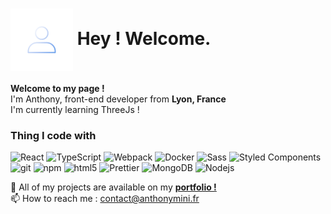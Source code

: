 <h1> <img src="./src/avatar-gradient.gif" width="100" align="center"> Hey ! Welcome. </h1>

<p> 
  <b> Welcome to my page ! </b>
  </br>
  I'm Anthony, front-end developer from <b>Lyon, France</b>
  </br>
  I'm currently learning ThreeJs ! 
  </br>
</p>
<h3>Thing I code with</h3>
<p>
  <img alt="React" src="https://img.shields.io/badge/-React-45b8d8?style=flat-square&logo=react&logoColor=white" />
  <img alt="TypeScript" src="https://img.shields.io/badge/-TypeScript-007ACC?style=flat-square&logo=typescript&logoColor=white" />
  <img alt="Webpack" src="https://img.shields.io/badge/-Webpack-8DD6F9?style=flat-square&logo=webpack&logoColor=white" />
  <img alt="Docker" src="https://img.shields.io/badge/-Docker-46a2f1?style=flat-square&logo=docker&logoColor=white" />
  <img alt="Sass" src="https://img.shields.io/badge/-Sass-CC6699?style=flat-square&logo=sass&logoColor=white" />
  <img alt="Styled Components" src="https://img.shields.io/badge/-Styled_Components-db7092?style=flat-square&logo=styled-components&logoColor=white" />
  <img alt="git" src="https://img.shields.io/badge/-Git-F05032?style=flat-square&logo=git&logoColor=white" />
  <img alt="npm" src="https://img.shields.io/badge/-NPM-CB3837?style=flat-square&logo=npm&logoColor=white" />
  <img alt="html5" src="https://img.shields.io/badge/-HTML5-E34F26?style=flat-square&logo=html5&logoColor=white" />
  <img alt="Prettier" src="https://img.shields.io/badge/-Prettier-F7B93E?style=flat-square&logo=prettier&logoColor=white" />
  <img alt="MongoDB" src="https://img.shields.io/badge/-MongoDB-13aa52?style=flat-square&logo=mongodb&logoColor=white" />
  <img alt="Nodejs" src="https://img.shields.io/badge/-Nodejs-43853d?style=flat-square&logo=Node.js&logoColor=white" />
</p>

<p>  
  🚀 All of my projects are available on my <a href="https://www.anthonymini.fr"> <strong>portfolio !</strong> </a>
  </br>
  📫 How to reach me : <a href="mailto:contact@anthonymini.fr"> contact@anthonymini.fr </a>
</p>

<!-- <p align="center"><img align="center" width="350px" height="150px" src="https://github-readme-stats.vercel.app/api/top-langs?username=anthony-mini&show_icons=true&locale=en&layout=compact" alt="anthony-mini" /> </p>



<h2 align="center"> <strong> Skills </strong> </h2>

<h3 align="center">Programming Languages :</h3>
<p align="center"> 
<a href="https://developer.mozilla.org/en-US/docs/Web/JavaScript" target="_blank" rel="noreferrer"> <img               src="https://raw.githubusercontent.com/devicons/devicon/master/icons/javascript/javascript-original.svg" alt="javascript" width="40" height="40" /> 
</a>
&nbsp;&nbsp;&nbsp;
<a href="https://www.php.net" target="_blank" rel="noreferrer"> <img src="https://icongr.am/devicon/php-plain.svg?size=128&color=ffffff" alt="php" width="40" height="40"/> </a> 
</p>

<h3 align="center">Frontend Development :</h3>
<p align="center"> <a href="https://www.w3.org/html/" target="_blank" rel="noreferrer"> <img src="https://raw.githubusercontent.com/devicons/devicon/master/icons/html5/html5-original-wordmark.svg" alt="html5" width="40" height="40"/> 
</a> 
&nbsp;&nbsp;&nbsp;
<a href="https://www.w3schools.com/css/" target="_blank" rel="noreferrer"> <img src="https://raw.githubusercontent.com/devicons/devicon/master/icons/css3/css3-original-wordmark.svg" alt="css3" width="40" height="40"/> 
</a> 
&nbsp;&nbsp;&nbsp;
<a href="https://sass-lang.com" target="_blank" rel="noreferrer"> <img src="https://raw.githubusercontent.com/devicons/devicon/master/icons/sass/sass-original.svg" alt="sass" width="40" height="40"/> </a> 
&nbsp;&nbsp;&nbsp;  
<a href="https://reactjs.org/" target="_blank" rel="noreferrer"> <img src="https://raw.githubusercontent.com/devicons/devicon/master/icons/react/react-original-wordmark.svg" alt="react" width="40" height="40"/> </a> </p>
  
<h3 align="center">Backend Development :</h3>
<p align="center"> 
<a href="https://nodejs.org" target="_blank" rel="noreferrer"> <img src="https://raw.githubusercontent.com/devicons/devicon/master/icons/nodejs/nodejs-original-wordmark.svg" alt="nodejs" width="40" height="40"/> </a> 
&nbsp;&nbsp;&nbsp;
<a href="https://www.mysql.com/" target="_blank" rel="noreferrer"> <img src="https://raw.githubusercontent.com/devicons/devicon/master/icons/mysql/mysql-original-wordmark.svg" alt="mysql" width="40" height="40"/> </a> </p>

<h3 align="center">Software, Tools & Others</h3>

<p align="center"> <a href="https://www.figma.com/" target="_blank" rel="noreferrer"> <img src="https://www.vectorlogo.zone/logos/figma/figma-icon.svg" alt="figma" width="40" height="40"/> 
</a> 
&nbsp;&nbsp;&nbsp;  
<a href="https://www.adobe.com/in/products/illustrator.html" target="_blank" rel="noreferrer"> <img src="https://www.vectorlogo.zone/logos/adobe_illustrator/adobe_illustrator-icon.svg" alt="illustrator" width="40" height="40"/> 
</a> 
&nbsp;&nbsp;&nbsp;
<a href="https://www.photoshop.com/en" target="_blank" rel="noreferrer"> <img src="https://raw.githubusercontent.com/devicons/devicon/master/icons/photoshop/photoshop-line.svg" alt="photoshop" width="40" height="40"/> </a>
&nbsp;&nbsp;&nbsp;
<a href="https://www.adobe.com/products/xd.html" target="_blank" rel="noreferrer"> <img src="https://cdn.worldvectorlogo.com/logos/adobe-xd.svg" alt="xd" width="40" height="40"/> </a> 
 
</br>
<a href="https://www.apple.com/" target="_blank" rel="noreferrer"> <img src="https://icongr.am/devicon/apple-original.svg?size=128&color=ffffff" alt="apple" width="40" height="40" color="white"/> </a>  
&nbsp;&nbsp;&nbsp;
<a href="https://git-scm.com/" target="_blank" rel="noreferrer"> <img src="https://www.vectorlogo.zone/logos/git-scm/git-scm-icon.svg" alt="git" width="40" height="40"/> 
</a> 
&nbsp;&nbsp;&nbsp;
<a href="https://www.linux.org/" target="_blank" rel="noreferrer"> <img src="https://raw.githubusercontent.com/devicons/devicon/master/icons/linux/linux-original.svg" alt="linux" width="40" height="40"/> </a> 
&nbsp;&nbsp;&nbsp;
<a href="https://www.microsoft.com" target="_blank" rel="noreferrer"> <img src="https://cdn.jsdelivr.net/gh/devicons/devicon/icons/windows8/windows8-original.svg" alt="windows" width="40" height="40" color="white"/> </a> </p>
<br/><br/>

<h3 align="center">Documentation Tools</h3>
<p align="center"> 
<a href="https://readthedocs.org/" target="_blank" rel="noreferrer"> <img src="https://upload.wikimedia.org/wikipedia/commons/d/d2/Read-the-docs.png" alt="read the docs" width="40" height="40"/> </a>
</p>

<h2 align="center"> <strong> Connect with me </strong> </h2> </br>

<p align="center"> 
<a href="https://linkedin.com/in/https://www.linkedin.com/in/anthony-mini/" target="blank"><img align="center" src="https://raw.githubusercontent.com/rahuldkjain/github-profile-readme-generator/master/src/images/icons/Social/linked-in-alt.svg" alt="profil linkedin anthony" height="30" width="40" /></a>
&nbsp;&nbsp;&nbsp;
<a href="https://codepen.io/anthony-mini" target="blank"><img align="center" src="https://raw.githubusercontent.com/rahuldkjain/github-profile-readme-generator/master/src/images/icons/Social/codepen.svg" alt="profil code pen anthony" height="30" width="40" /></a> 
</p> <br/> -->
